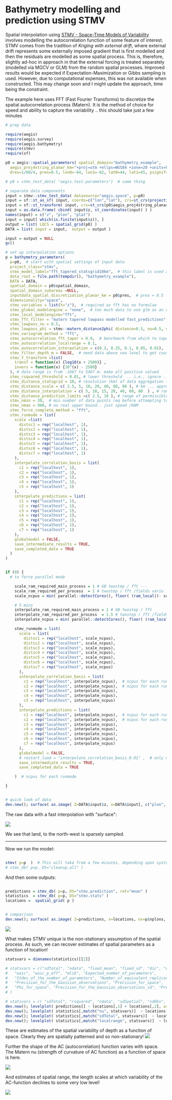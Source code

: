 
# Bathymetry modelling and prediction using STMV

Spatial interpolation using [STMV - Space-Time Models of Variability](https://github.com/jae0/stmv) involves modelling the autocorrelation function of some feature of interest. STMV comes from the tradition of *Kriging with external drift*, where external drift represents some externally imposed gradient that is first modelled and then the residuals are modelled as some spatial process. This is, therefore, slightly ad-hoc in approach in that the external forcing is treated separately (modelled via MGCV or GLM) from the random spatial processes. Improved results would be expected if Expectation-Maximization or Gibbs sampling is used. However, due to computational expenses, this was not available when constructed. This may change soon and I might update the approach, time being the constraint. 

The example here uses FFT (Fast Fourier Transforms) to discretize the spatial autocorrelation process (Matern). It is the method of choice for speed and ability to capture the variability .. this should take just a few minutes

```r
# prep data

require(aegis)
require(aegis.survey)
require(aegis.bathymetry)
require(stmv)
require(sf)

p0 = aegis::spatial_parameters( spatial_domain="bathymetry_example",
  aegis_proj4string_planar_km="+proj=utm +ellps=WGS84 +zone=20 +units=km",
  dres=1/60/4, pres=0.5, lon0=-64, lon1=-62, lat0=44, lat1=45, psignif=2 )

# p0 = stmv_test_data( "aegis.test.parameters")  # same thing

# separate data components
input = stmv::stmv_test_data( datasource="aegis.space", p=p0)
input = sf::st_as_sf( input, coords=c("lon","lat"), crs=st_crs(projection_proj4string("lonlat_wgs84")) )
input = sf::st_transform( input, crs=st_crs(p0$aegis_proj4string_planar_km) )
input = as.data.frame( cbind( input$z, st_coordinates(input) ) )
names(input) = c("z", "plon", "plat")
input = input[ which(is.finite(input$z)), ]
output = list( LOCS = spatial_grid(p0) )
DATA = list( input = input,  output = output )

input = output = NULL
gc()

# set up interpolation options
p = bathymetry_parameters(
  p=p0,  # start with spatial settings of input data
  project_class="stmv",
  stmv_model_label="fft_tapered_statsgrid10km",  # this label is used as directory for storage
  data_root = file.path(tempdir(), "bathymetry_example"),
  DATA = DATA,
  spatial_domain = p0$spatial_domain,
  spatial_domain_subareas =NULL,
  inputdata_spatial_discretization_planar_km = p0$pres,  # pres = 0.5
  dimensionality="space",
  stmv_variables = list(Y="z"),  # required as fft has no formulae
  stmv_global_modelengine = "none",  # too much data to use glm as an entry into link space ... use a direct transformation
  stmv_local_modelengine="fft",
  stmv_fft_filter = "matern tapered lowpass modelled fast_predictions", #  matern with taper, fast predictions are sufficient as data density is high
  stmv_lowpass_nu = 0.5,
  stmv_lowpass_phi = stmv::matern_distance2phi( distance=0.5, nu=0.5, cor=0.1 ),  # note: p$pres = 0.5
  stmv_variogram_method = "fft",
  stmv_autocorrelation_fft_taper = 0.9,  # benchmark from which to taper .. high data density truncate local predictions to capture heterogeneity
  stmv_autocorrelation_localrange = 0.1,
  stmv_autocorrelation_interpolation = c(0.3, 0.25, 0.1, 0.05, 0.01),  # start with smaller localrange estimates and expand
  stmv_filter_depth_m = FALSE,  # need data above sea level to get coastline
  stmv_Y_transform =list(
    transf = function(x) {log10(x + 2500)} ,
    invers = function(x) {10^(x) - 2500}
  ), # data range is from -1667 to 5467 m: make all positive valued
  stmv_rsquared_threshold = 0.01, # lower threshold  .. i.e., ignore ... there is no timeseries model, nor a fixed effect spatial "model"
  stmv_distance_statsgrid = 10, # resolution (km) of data aggregation (i.e. generation of the ** statistics ** )
  stmv_distance_scale = c( 2.5, 5, 10, 20, 40, 60, 80 ), # km ... approx guesses of 95% AC range
  stmv_distance_interpolation = c( 5, 10, 15, 20, 40, 60, 80  ) , # range of permissible predictions km (i.e 1/2 stats grid to upper limit) .. in this case 5, 10, 20
  stmv_distance_prediction_limits =c( 2.5, 10 ), # range of permissible predictions km (i.e 1/2 stats grid to upper limit based upon data density)
  stmv_nmin = 30,  # min number of data points req before attempting to model in a localized space
  stmv_nmax = 900, # no real upper bound.. just speed /RAM
  stmv_force_complete_method = "fft",
  stmv_runmode = list(
    scale =list( 
      distsc1 = rep("localhost", 1), 
      distsc2 = rep("localhost", 1), 
      distsc3 = rep("localhost", 1), 
      distsc4 = rep("localhost", 1), 
      distsc5 = rep("localhost", 1), 
      distsc6 = rep("localhost", 1), 
      distsc7 = rep("localhost", 1)
    ),
    interpolate_correlation_basis = list(
      c1 = rep("localhost", 1),
      c2 = rep("localhost", 1),
      c3 = rep("localhost", 1),
      c4 = rep("localhost", 1),
      c5 = rep("localhost", 1)
    ),
    interpolate_predictions = list(
      c1 = rep("localhost", 1),
      c2 = rep("localhost", 1),
      c3 = rep("localhost", 1),
      c4 = rep("localhost", 1),
      c5 = rep("localhost", 1),
      c6 = rep("localhost", 1),
      c7 = rep("localhost", 1) 
    ),
    globalmodel = FALSE,
    save_intermediate_results = TRUE,
    save_completed_data = TRUE
  ) 
)


if (0) {
  # to force parallel mode

    scale_ram_required_main_process = 1 # GB twostep / fft ---
    scale_ram_required_per_process  = 1 # twostep / fft /fields vario ..  (mostly 0.5 GB, but up to 5 GB)
    scale_ncpus = min( parallel::detectCores(), floor( (ram_local()- scale_ram_required_main_process) / scale_ram_required_per_process ) )

    # 5 mins
    interpolate_ram_required_main_process = 1 # GB twostep / fft
    interpolate_ram_required_per_process  = 1.5 # twostep / fft /fields vario ..
    interpolate_ncpus = min( parallel::detectCores(), floor( (ram_local()- interpolate_ram_required_main_process) / interpolate_ram_required_per_process ) )

    stmv_runmode = list(
      scale = list( 
        distsc1 = rep("localhost", scale_ncpus), 
        distsc2 = rep("localhost", scale_ncpus), 
        distsc3 = rep("localhost", scale_ncpus), 
        distsc4 = rep("localhost", scale_ncpus), 
        distsc5 = rep("localhost", scale_ncpus), 
        distsc6 = rep("localhost", scale_ncpus), 
        distsc7 = rep("localhost", scale_ncpus)
      ),
      interpolate_correlation_basis = list(
        c1 = rep("localhost", interpolate_ncpus),  # ncpus for each runmode
        c2 = rep("localhost", interpolate_ncpus),  # ncpus for each runmode
        c3 = rep("localhost", interpolate_ncpus),
        c4 = rep("localhost", interpolate_ncpus),
        c5 = rep("localhost", interpolate_ncpus)
      ),
      interpolate_predictions = list(
        c1 = rep("localhost", interpolate_ncpus),  # ncpus for each runmode
        c2 = rep("localhost", interpolate_ncpus),  # ncpus for each runmode
        c3 = rep("localhost", interpolate_ncpus),
        c4 = rep("localhost", interpolate_ncpus),
        c5 = rep("localhost", interpolate_ncpus),
        c6 = rep("localhost", interpolate_ncpus),
        c7 = rep("localhost", interpolate_ncpus)
      ),
      globalmodel = FALSE,
      # restart_load = "interpolate_correlation_basis_0.01" ,  # only needed if this is restarting from some saved instance
      save_intermediate_results = TRUE,
      save_completed_data = TRUE

    )  # ncpus for each runmode

}


# quick look of data
dev.new(); surface( as.image( Z=DATA$input$z, x=DATA$input[, c("plon", "plat")], nx=p$nplons, ny=p$nplats, na.rm=TRUE) )
```

The raw data with a fast interpolation with "surface":

![](../../docs/media/bathymetry_simple.png)

We see that land, to the north-west is sparsely sampled. 

---

Now we run the model:

```r

stmv( p=p  )  # This will take from a few minutes, depending upon system
# stmv_db( p=p, DS="cleanup.all" )
```

And then some outputs:

```r

predictions = stmv_db( p=p, DS="stmv.prediction", ret="mean" )
statistics  = stmv_db( p=p, DS="stmv.stats" )
locations =  spatial_grid( p )


# comparison
dev.new(); surface( as.image( Z=predictions, x=locations, nx=p$nplons, ny=p$nplats, na.rm=TRUE) )

```
![](../../docs/media/bathymetry_stmv.png)

What makes STMV unique is the non-stationary assumption of the spatial process. As such, we can recover estimates of spatial parameters as a function of location!

```r
statsvars = dimnames(statistics)[[2]]

# statsvars = c("sdTotal", "ndata", "fixed_mean", "fixed_sd", "dic", "dic_p_eff",
#   "waic", "waic_p_eff", "mlik", "Expected_number_of_parameters",
#   "Stdev_of_the_number_of_parameters", "Number_of_equivalent_replicates",
#   "Precision_for_the_Gaussian_observations", "Precision_for_space",
#   "Phi_for_space", "Precision_for_the_Gaussian_observations_sd", "Precision_for_space_sd", "Phi_for_space_sd"
# )

# statsvars = c( "sdTotal", "rsquared", "ndata", "sdSpatial", "sdObs", "phi", "nu", "localrange" )
dev.new(); levelplot( predictions[] ~ locations[,1] + locations[,2], aspect="iso" )
dev.new(); levelplot( statistics[,match("nu", statsvars)]  ~ locations[,1] + locations[,2], aspect="iso" ) # nu
dev.new(); levelplot( statistics[,match("sdTotal", statsvars)]  ~ locations[,1] + locations[,2], aspect="iso" ) #sd total
dev.new(); levelplot( statistics[,match("localrange", statsvars)]  ~ locations[,1] + locations[,2], aspect="iso" ) #localrange
```
These are estimates of the spatial variability of depth as a function of space. Clearly they are spatially patterned and so non-stationary! 
![](../../docs/media/bathymetry_nu.png)


Further the shape of the AC (autocorrelation) function varies with space. The Matern nu (strength of curvature of AC function) as a function of space is here.

![](../../docs/media/bathymetry_nu.png)

And estimates of spatial range, the length scales at which variability of the AC-function declines to some very low level!

![](../../docs/media/bathymetry_range.png)


